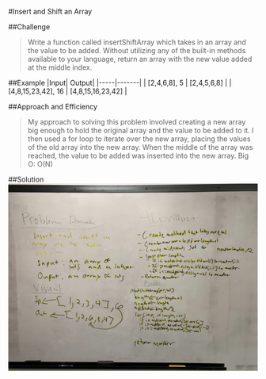 #Insert and Shift an Array

##Challenge
> Write a function called insertShiftArray which takes in an array and the value to be added. Without utilizing any of the built-in methods available to your language, return an array with the new value added at the middle index.

##Example
|Input|	Output|
|-----|-------|
| [2,4,6,8], 5 | [2,4,5,6,8] |
| [4,8,15,23,42], 16 | [4,8,15,16,23,42] |

##Approach and Efficiency
> My approach to solving this problem involved creating a new array big enough to hold the original array and the value to be added to it.
I then used a for loop to iterate over the new array, placing the values of the old array into the new array. 
When the middle of the array was reached, the value to be added was inserted into the new array.
Big O: O(N)

##Solution
![alt text](https://github.com/CClemensJr/data-structures-and-algorithms/blob/master/assets/arrayShift.jpg "Shift Array Whiteboard")
